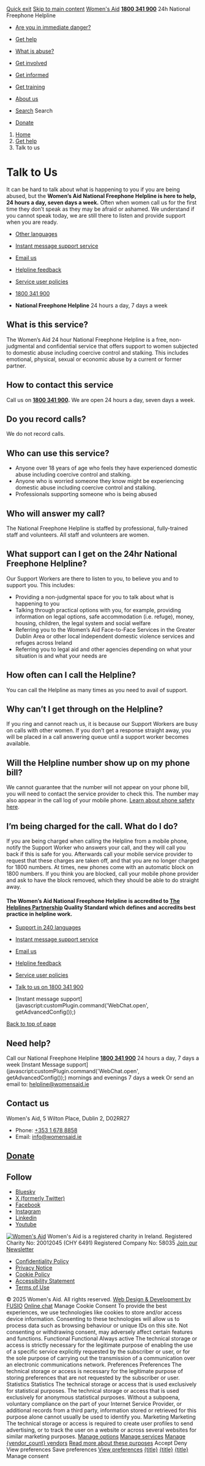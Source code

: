 [Quick exit](https://www.womensaid.ie/get-help/talk-to-us/#exit)
[Skip to main content](https://www.womensaid.ie/get-help/talk-to-us/#pagecontent "Skip to main content")
[Women's Aid](https://www.womensaid.ie/)
**[1800 341 900](tel:1800341900)** 24h National Freephone Helpline
  * [Are you in immediate danger?](https://www.womensaid.ie/are-you-in-immediate-danger/)
  * [Get help](https://www.womensaid.ie/get-help/)
  * [What is abuse?](https://www.womensaid.ie/what-is-abuse/)
  * [Get involved](https://www.womensaid.ie/get-involved/)
  * [Get informed](https://www.womensaid.ie/get-informed/)
  * [Get training](https://www.womensaid.ie/get-training/)
  * [About us](https://www.womensaid.ie/about-us/)


  * [Search](https://www.womensaid.ie/get-help/talk-to-us/)
Search
  * [Donate](https://www.womensaid.ie/get-involved/donate/)


  1. [Home](https://www.womensaid.ie/)
  2. [Get help](https://www.womensaid.ie/get-help/)
  3. Talk to us


# Talk to Us
It can be hard to talk about what is happening to you if you are being abused, but the **Women’s Aid National Freephone Helpline is here to help, 24 hours a day, seven days a week.**
Often when women call us for the first time they don’t speak as they may be afraid or ashamed.
We understand if you cannot speak today, we are still there to listen and provide support when you are ready.
  * [Other languages](https://www.womensaid.ie/get-help/talk-to-us/other-languages/)
  * [Instant message support service](https://www.womensaid.ie/get-help/talk-to-us/instant-message-support-service/)
  * [Email us](https://www.womensaid.ie/get-help/talk-to-us/email/)
  * [Helpline feedback](https://www.womensaid.ie/get-help/talk-to-us/helpline-feedback/)
  * [Service user policies](https://www.womensaid.ie/get-help/talk-to-us/service-user-policies/)


  * [1800 341 900](tel:1800341900)
  * **National Freephone Helpline** 24 hours a day, 7 days a week


## What is this service?
The Women’s Aid 24 hour National Freephone Helpline is a free, non-judgmental and confidential service that offers support to women subjected to domestic abuse including coercive control and stalking. This includes emotional, physical, sexual or economic abuse by a current or former partner.
## How to contact this service
Call us on **[1800 341 900](tel:1800341900).** We are open 24 hours a day, seven days a week.
## Do you record calls?
We do not record calls.
## Who can use this service?
  * Anyone over 18 years of age who feels they have experienced domestic abuse including coercive control and stalking.
  * Anyone who is worried someone they know might be experiencing domestic abuse including coercive control and stalking.
  * Professionals supporting someone who is being abused


## Who will answer my call?
The National Freephone Helpline is staffed by professional, fully-trained staff and volunteers. All staff and volunteers are women.
## **What support can I get on the 24hr National Freephone Helpline?**
Our Support Workers are there to listen to you, to believe you and to support you. This includes:
  * Providing a non-judgmental space for you to talk about what is happening to you
  * Talking through practical options with you, for example, providing information on legal options, safe accommodation (i.e. refuge), money, housing, children, the legal system and social welfare
  * Referring you to the Women’s Aid Face-to-Face Services in the Greater Dublin Area or other local independent domestic violence services and refuges across Ireland
  * Referring you to legal aid and other agencies depending on what your situation is and what your needs are


## **How often can I call the Helpline?**
You can call the Helpline as many times as you need to avail of support.
## **Why can’t I get through on the Helpline?**
If you ring and cannot reach us, it is because our Support Workers are busy on calls with other women. If you don’t get a response straight away, you will be placed in a call answering queue until a support worker becomes available.
## **Will the Helpline number show up on my phone bill?**
We cannot guarantee that the number will not appear on your phone bill, you will need to contact the service provider to check this. The number may also appear in the call log of your mobile phone. [Learn about phone safety here](https://www.womensaid.ie/get-help/your-rights-options/digital-safety/).
## **I’m being charged for the call. What do I do?**
If you are being charged when calling the Helpline from a mobile phone, notify the Support Worker who answers your call, and they will call you back if this is safe for you. Afterwards call your mobile service provider to request that these charges are taken off, and that you are no longer charged for 1800 numbers.
At times, new phones come with an automatic block on 1800 numbers. If you think you are blocked, call your mobile phone provider and ask to have the block removed, which they should be able to do straight away.
#### The Women’s Aid National Freephone Helpline is accredited to [The Helplines Partnership](https://www.helplines.org/) Quality Standard which defines and accredits best practice in helpline work.
  * [Support in 240 languages](https://www.womensaid.ie/get-help/talk-to-us/other-languages/)
  * [Instant message support service](https://www.womensaid.ie/get-help/talk-to-us/instant-message-support-service/)
  * [Email us](https://www.womensaid.ie/get-help/talk-to-us/email/)
  * [Helpline feedback](https://www.womensaid.ie/get-help/talk-to-us/helpline-feedback/)
  * [Service user policies](https://www.womensaid.ie/get-help/talk-to-us/service-user-policies/)


  * [Talk to us on 1800 341 900](https://www.womensaid.ie/get-help/talk-to-us/)
  * [Instant message support](javascript:customPlugin.command\('WebChat.open', getAdvancedConfig\(\)\);)


[Back to top of page](https://www.womensaid.ie/get-help/talk-to-us/#top)
## Need help?
Call our National Freephone Helpline **[1800 341 900](tel:1800341900)** 24 hours a day, 7 days a week 
[Instant Message support](javascript:customPlugin.command\('WebChat.open', getAdvancedConfig\(\)\);) mornings and evenings 7 days a week
Or send an email to: helpline@womensaid.ie
## Contact us
Women's Aid, 5 Wilton Place, Dublin 2, D02RR27
  * Phone: [+353 1 678 8858](tel:+35316788858)
  * Email: info@womensaid.ie


## [Donate](https://www.womensaid.ie/get-involved/donate/)
## Follow
  * [Bluesky](https://bsky.app/profile/womensaidireland.bsky.social)
  * [X (formerly Twitter)](https://x.com/Womens_Aid)
  * [Facebook](https://www.facebook.com/womensaid.ie)
  * [Instagram](https://www.instagram.com/womens.aid)
  * [Linkedin](https://www.linkedin.com/company/women's-aid/)
  * [Youtube](https://www.youtube.com/@womensaidireland)


[![Women's Aid](https://www.womensaid.ie/app/themes/womensaidsage9/resources/assets/img/womens-aid-logo-white.svg)](https://www.womensaid.ie/get-help/talk-to-us/)
Women's Aid is a registered charity in Ireland.
Registered Charity No: 20012045 (CHY 6491) Registered Company No: 58035
[Join our Newsletter](https://www.womensaid.ie/get-informed/news-events/newsletter/)
  * [Confidentiality Policy](https://www.womensaid.ie/about-us/compliance/confidentiality-policy/)
  * [Privacy Notice](https://www.womensaid.ie/about-us/compliance/privacy-notice/)
  * [Cookie Policy](https://www.womensaid.ie/about-us/compliance/cookie-policy/)
  * [Accessibility Statement](https://www.womensaid.ie/about-us/compliance/accessibility-statement/)
  * [Terms of Use](https://www.womensaid.ie/about-us/compliance/terms-of-use/)


© 2025 Women's Aid. All rights reserved. [Web Design & Development by FUSIO](https://www.fusio.net/?utm_source=WomensAid&utm_medium=Website&utm_campaign=ClientLinks)
[Online chat](https://www.womensaid.ie/get-help/talk-to-us/#chat)
Manage Cookie Consent
To provide the best experiences, we use technologies like cookies to store and/or access device information. Consenting to these technologies will allow us to process data such as browsing behaviour or unique IDs on this site. Not consenting or withdrawing consent, may adversely affect certain features and functions.
Functional Functional Always active 
The technical storage or access is strictly necessary for the legitimate purpose of enabling the use of a specific service explicitly requested by the subscriber or user, or for the sole purpose of carrying out the transmission of a communication over an electronic communications network.
Preferences Preferences
The technical storage or access is necessary for the legitimate purpose of storing preferences that are not requested by the subscriber or user.
Statistics Statistics
The technical storage or access that is used exclusively for statistical purposes. The technical storage or access that is used exclusively for anonymous statistical purposes. Without a subpoena, voluntary compliance on the part of your Internet Service Provider, or additional records from a third party, information stored or retrieved for this purpose alone cannot usually be used to identify you.
Marketing Marketing
The technical storage or access is required to create user profiles to send advertising, or to track the user on a website or across several websites for similar marketing purposes.
[Manage options](https://www.womensaid.ie/get-help/talk-to-us/) [Manage services](https://www.womensaid.ie/get-help/talk-to-us/) [Manage {vendor_count} vendors](https://www.womensaid.ie/get-help/talk-to-us/) [Read more about these purposes](https://cookiedatabase.org/tcf/purposes/)
Accept Deny View preferences Save preferences [View preferences](https://www.womensaid.ie/get-help/talk-to-us/)
[{title}](https://www.womensaid.ie/get-help/talk-to-us/) [{title}](https://www.womensaid.ie/get-help/talk-to-us/) [{title}](https://www.womensaid.ie/get-help/talk-to-us/)
Manage consent
